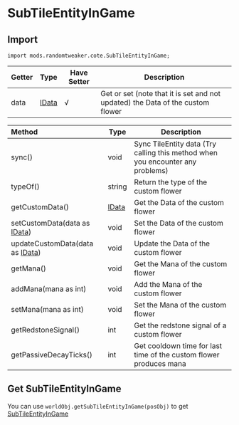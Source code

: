 # SubTileEntityInGame

## Import

```zenscript
import mods.randomtweaker.cote.SubTileEntityInGame;
```

| Getter | Type | Have Setter | Description |
| :----- | ---- | ------------ | ---- |
| data | [IData](https://docs.blamejared.com/1.12/en/Vanilla/Data/IData/) | √ | Get or set (note that it is set and not updated) the Data of the custom flower |

| Method | Type | Description |
| :----- | ---- | --- |
| sync() | void | Sync TileEntity data (Try calling this method when you encounter any problems)|
| typeOf() | string | Return the type of the custom flower |
| getCustomData() | [IData](https://docs.blamejared.com/1.12/en/Vanilla/Data/IData/) | Get the Data of the custom flower |
| setCustomData(data as [IData](https://docs.blamejared.com/1.12/en/Vanilla/Data/IData/)) | void | Set the Data of the custom flower |
| updateCustomData(data as [IData](https://docs.blamejared.com/1.12/en/Vanilla/Data/IData/)) | void | Update the Data of the custom flower |
| getMana() | void | Get the Mana of the custom flower |
| addMana(mana as int) | void | Add the Mana of the custom flower |
| setMana(mana as int) | void | Set the Mana of the custom flower |
| getRedstoneSignal() | int | Get the redstone signal of a custom flower |
| getPassiveDecayTicks() | int | Get cooldown time for last time of the custom flower produces mana |

## Get SubTileEntityInGame

You can use `worldObj.getSubTileEntityInGame(posObj)`
to get [SubTileEntityInGame](https://github.com/ikexing-cn/RandomTweaker/blob/master/wiki/en_us/modSupport/ContentTweaker/SubTileEntity/SubTileEntityInGame.md)